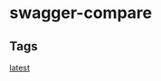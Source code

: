 # swagger-compare

## Tags

[latest](https://raw.githubusercontent.com/kjjuno/swagger-compare/feature/docker-readme/docker/Dockerfile)
